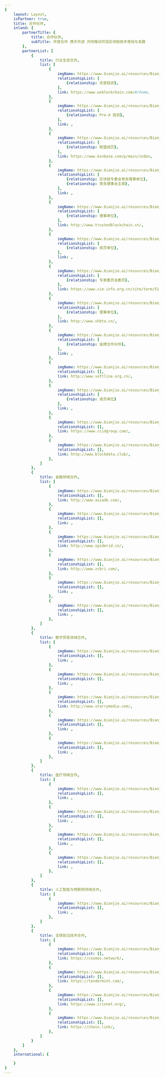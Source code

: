 ```yaml
---
{
    layout: Layout,
    isPartner: true,
    title: 合作伙伴,
    inland: {
        partnerTitle: {
            title: 合作伙伴,
            subTitle: 开放合作 携手共进 共同推动可信区块链技术落地与发展
        },
        partnerList: [
            {
                title: 行业生态合作,
                list: [
                    {
                        imgName: https://www.bianjie.ai/resources/Bianjie/BJHOME-IMAGE/partners/industry_ecology/wx_logo.png,
                        relationshipList: [
                            {relationship: 天使投资},
                        ],
                        link: https://www.wxblockchain.com/#/home,
                    },
                    {
                        imgName: https://www.bianjie.ai/resources/Bianjie/BJHOME-IMAGE/partners/industry_ecology/xwlzb_logo.png,
                        relationshipList: [
                            {relationship: Pre-A 投资},
                        ],
                        link: ,
                    },
                    {
                        imgName: https://www.bianjie.ai/resources/Bianjie/BJHOME-IMAGE/partners/industry_ecology/bsn_logo.png,
                        relationshipList: [
                            {relationship: 联盟成员},
                        ],
                        link: https://www.bsnbase.com/p/main/index,
                    },
                    {
                        imgName: https://www.bianjie.ai/resources/Bianjie/BJHOME-IMAGE/partners/industry_ecology/casme_logo.png,
                        relationshipList: [
                            {relationship: 区块链专委会常务理事单位},
                            {relationship: 常务理事会主席},
                        ],
                        link: ,
                    },
                    {
                        imgName: https://www.bianjie.ai/resources/Bianjie/BJHOME-IMAGE/partners/industry_ecology/tbi_logo.png,
                        relationshipList: [
                            {relationship: 理事单位},
                        ],
                        link: http://www.trustedblockchain.cn/,
                    },
                    {
                        imgName: https://www.bianjie.ai/resources/Bianjie/BJHOME-IMAGE/partners/industry_ecology/tc601.png,
                        relationshipList: [
                            {relationship: 成员单位},
                        ],
                        link: ,
                    },
                    {
                        imgName: https://www.bianjie.ai/resources/Bianjie/BJHOME-IMAGE/partners/industry_ecology/cie_logo.png,
                        relationshipList: [
                            {relationship: 专家委员会委员},
                        ],
                        link: https://www.cie-info.org.cn/site/term/51.html,
                    },
                    {
                        imgName: https://www.bianjie.ai/resources/Bianjie/BJHOME-IMAGE/partners/industry_ecology/shbta_logo.png,
                        relationshipList: [
                            {relationship: 理事单位},
                        ],
                        link: http://www.shbta.cn/,
                    },
                    {
                        imgName: https://www.bianjie.ai/resources/Bianjie/BJHOME-IMAGE/partners/industry_ecology/jxm_logo.png,
                        relationshipList: [
                            {relationship: 金牌合作伙伴},
                        ],
                        link: ,
                    },
                    {
                        imgName: https://www.bianjie.ai/resources/Bianjie/BJHOME-IMAGE/partners/industry_ecology/shso_logo.png,
                        relationshipList: [],
                        link: http://www.softline.org.cn/,
                    },
                    {
                        imgName: https://www.bianjie.ai/resources/Bianjie/BJHOME-IMAGE/partners/industry_ecology/dida.png,
                        relationshipList: [
                            {relationship: 成员单位}
                        ],
                        link: ,
                    },
                    {
                        imgName: https://www.bianjie.ai/resources/Bianjie/BJHOME-IMAGE/partners/industry_ecology/ccid_logo.png,
                        relationshipList: [],
                        link: https://www.ccidgroup.com/,
                    },
                    {
                        imgName: https://www.bianjie.ai/resources/Bianjie/BJHOME-IMAGE/partners/industry_ecology/lt_logo.png,
                        relationshipList: [],
                        link: http://www.blockdata.club/,
                    },
                ]
            },
            {
                title: 金融领域合作,
                list: [
                    {
                        imgName: https://www.bianjie.ai/resources/Bianjie/BJHOME-IMAGE/partners/financial_field/ADB_logo.jpg,
                        relationshipList: [],
                        link: http://www.asiadb.com/,
                    },
                    {
                        imgName: https://www.bianjie.ai/resources/Bianjie/BJHOME-IMAGE/partners/financial_field/dfi_logo.png,
                        relationshipList: [],
                        link: ,
                    },
                    {
                        imgName: https://www.bianjie.ai/resources/Bianjie/BJHOME-IMAGE/partners/financial_field/ode_logo.png,
                        relationshipList: [],
                        link: http://www.spiderid.cn/,
                    },
                    {
                        imgName: https://www.bianjie.ai/resources/Bianjie/BJHOME-IMAGE/partners/financial_field/zcbri_logo.png,
                        relationshipList: [],
                        link: http://www.zcbri.com/,
                    },
                    {
                        imgName: https://www.bianjie.ai/resources/Bianjie/BJHOME-IMAGE/partners/financial_field/lg_logo.png,
                        relationshipList: [],
                        link: ,
                    },
                    {
                        imgName: https://www.bianjie.ai/resources/Bianjie/BJHOME-IMAGE/partners/financial_field/abld_logo.jpg,
                        relationshipList: [],
                        link: ,
                    },
                ]
            },
            {
                title: 数字贸易领域合作,
                list: [
                    {
                        imgName: https://www.bianjie.ai/resources/Bianjie/BJHOME-IMAGE/partners/digital_assets/SLZZ_logo.png,
                        relationshipList: [],
                        link: ,
                    },
                    {
                        imgName: https://www.bianjie.ai/resources/Bianjie/BJHOME-IMAGE/partners/digital_assets/hwj_logo.png,
                        relationshipList: [],
                        link: ,
                    },
                    {
                        imgName: https://www.bianjie.ai/resources/Bianjie/BJHOME-IMAGE/partners/digital_assets/xdkj_logo.png,
                        relationshipList: [],
                        link: http://www.starrymedia.com/,
                    },
                    {
                        imgName: https://www.bianjie.ai/resources/Bianjie/BJHOME-IMAGE/partners/digital_assets/sykj_logo.png,
                        relationshipList: [],
                        link: ,
                    },
                    {
                        imgName: https://www.bianjie.ai/resources/Bianjie/BJHOME-IMAGE/partners/digital_assets/wjlh_logo.jpg,
                        relationshipList: [],
                        link: ,
                    },
                ]
            },
            {
                title: 医疗领域合作,
                list: [
                    {
                        imgName: https://www.bianjie.ai/resources/Bianjie/BJHOME-IMAGE/partners/medical_field/xkl_logo.png,
                        relationshipList: [],
                        link: ,
                    },
                    {
                        imgName: https://www.bianjie.ai/resources/Bianjie/BJHOME-IMAGE/partners/medical_field/nxyl_logo.png,
                        relationshipList: [],
                        link: ,
                    },
                    {
                        imgName: https://www.bianjie.ai/resources/Bianjie/BJHOME-IMAGE/partners/medical_field/rhdk_logo.png,
                        relationshipList: [],
                        link: ,
                    },
                    {
                        imgName: https://www.bianjie.ai/resources/Bianjie/BJHOME-IMAGE/partners/medical_field/pdwszyzx_logo.png,
                        relationshipList: [],
                        link: ,
                    },
                ]
            },
            {
                title: 人工智能与物联网领域合作,
                list: [
                    {
                        imgName: https://www.bianjie.ai/resources/Bianjie/BJHOME-IMAGE/partners/ai_internet/xjkj_logo.png,
                        relationshipList: [],
                        link: ,
                    },
                ]
            },
            {
                title: 全球前沿技术合作,
                list: [
                    {
                        imgName: https://www.bianjie.ai/resources/Bianjie/BJHOME-IMAGE/partners/technology/cosmos_logo.png,
                        relationshipList: [],
                        link: https://cosmos.network/,
                    },
                    {
                        imgName: https://www.bianjie.ai/resources/Bianjie/BJHOME-IMAGE/partners/technology/tendermint_logo.png,
                        relationshipList: [],
                        link: https://tendermint.com/,
                    },
                    {
                        imgName: https://www.bianjie.ai/resources/Bianjie/BJHOME-IMAGE/partners/technology/irisnet_logo.png,
                        relationshipList: [],
                        link: https://www.irisnet.org/,
                    },
                    {
                        imgName: https://www.bianjie.ai/resources/Bianjie/BJHOME-IMAGE/partners/technology/chainlink_logo.png,
                        relationshipList: [],
                        link: https://chain.link/,
                    },
                ]
            }
        ]
    },
    international: {

    }
}
---
```

